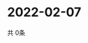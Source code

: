 # 2022-02-07
  共 0条

  <!-- BEGIN -->
  <!-- 最后更新时间Mon Feb 07 2022 04:05:32 GMT+0000 (Coordinated Universal Time) -->
  
  <!-- END -->
  
  